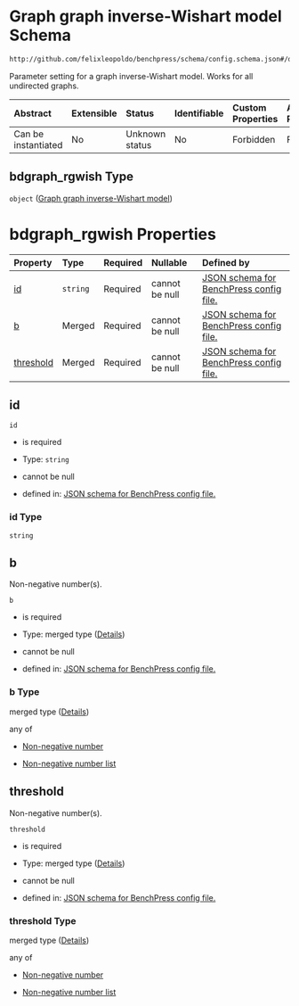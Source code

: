 # Graph graph inverse-Wishart model Schema

```txt
http://github.com/felixleopoldo/benchpress/schema/config.schema.json#/definitions/bdgraph_rgwish
```

Parameter setting for a graph inverse-Wishart model. Works for all undirected graphs.

| Abstract            | Extensible | Status         | Identifiable | Custom Properties | Additional Properties | Access Restrictions | Defined In                                                       |
| :------------------ | :--------- | :------------- | :----------- | :---------------- | :-------------------- | :------------------ | :--------------------------------------------------------------- |
| Can be instantiated | No         | Unknown status | No           | Forbidden         | Forbidden             | none                | [config.schema.json*](config.schema.json "open original schema") |

## bdgraph_rgwish Type

`object` ([Graph graph inverse-Wishart model](config-definitions-graph-graph-inverse-wishart-model-1.md))

# bdgraph_rgwish Properties

| Property                | Type     | Required | Nullable       | Defined by                                                                                                                                                                                                                          |
| :---------------------- | :------- | :------- | :------------- | :---------------------------------------------------------------------------------------------------------------------------------------------------------------------------------------------------------------------------------- |
| [id](#id)               | `string` | Required | cannot be null | [JSON schema for BenchPress config file.](config-definitions-graph-graph-inverse-wishart-model-1-properties-id.md "http://github.com/felixleopoldo/benchpress/schema/config.schema.json#/definitions/bdgraph_rgwish/properties/id") |
| [b](#b)                 | Merged   | Required | cannot be null | [JSON schema for BenchPress config file.](config-definitions-flexnonnegnum.md "http://github.com/felixleopoldo/benchpress/schema/config.schema.json#/definitions/bdgraph_rgwish/properties/b")                                      |
| [threshold](#threshold) | Merged   | Required | cannot be null | [JSON schema for BenchPress config file.](config-definitions-flexnonnegnum.md "http://github.com/felixleopoldo/benchpress/schema/config.schema.json#/definitions/bdgraph_rgwish/properties/threshold")                              |

## id



`id`

*   is required

*   Type: `string`

*   cannot be null

*   defined in: [JSON schema for BenchPress config file.](config-definitions-graph-graph-inverse-wishart-model-1-properties-id.md "http://github.com/felixleopoldo/benchpress/schema/config.schema.json#/definitions/bdgraph_rgwish/properties/id")

### id Type

`string`

## b

Non-negative number(s).

`b`

*   is required

*   Type: merged type ([Details](config-definitions-flexnonnegnum.md))

*   cannot be null

*   defined in: [JSON schema for BenchPress config file.](config-definitions-flexnonnegnum.md "http://github.com/felixleopoldo/benchpress/schema/config.schema.json#/definitions/bdgraph_rgwish/properties/b")

### b Type

merged type ([Details](config-definitions-flexnonnegnum.md))

any of

*   [Non-negative number](config-definitions-flexnonnegnum-anyof-non-negative-number.md "check type definition")

*   [Non-negative number list](config-definitions-flexnonnegnum-anyof-non-negative-number-list.md "check type definition")

## threshold

Non-negative number(s).

`threshold`

*   is required

*   Type: merged type ([Details](config-definitions-flexnonnegnum.md))

*   cannot be null

*   defined in: [JSON schema for BenchPress config file.](config-definitions-flexnonnegnum.md "http://github.com/felixleopoldo/benchpress/schema/config.schema.json#/definitions/bdgraph_rgwish/properties/threshold")

### threshold Type

merged type ([Details](config-definitions-flexnonnegnum.md))

any of

*   [Non-negative number](config-definitions-flexnonnegnum-anyof-non-negative-number.md "check type definition")

*   [Non-negative number list](config-definitions-flexnonnegnum-anyof-non-negative-number-list.md "check type definition")
